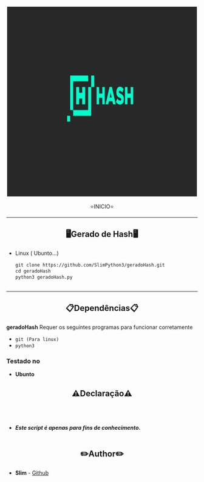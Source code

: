 <p align="center">
<img src="https://github.com/SlimPython3/geradoHash/blob/main/banniere.png", width="500", height="500">
</p>
<p align="center">​⭐​INICIO​⭐​</p>

-----
<h2><p align="center">🖥️Gerado de Hash🖥️</p></h2>

- Linux ( Ubunto...) 
  ```
  git clone https://github.com/SlimPython3/geradoHash.git
  cd geradoHash
  python3 geradoHash.py
  ```
##
-----
</p>

 <h2><p align="center">📋Dependências📋</p></h2>

<b>geradoHash</b> Requer os seguintes programas para funcionar corretamente 
- `git (Para linux)`
- `python3`

</details>

  <summary><h3>Testado no</h3></summary>

- **Ubunto**

<h2><p align="center">⚠️Declaração⚠️</p></h2>

<br><br>
* ***Este script é apenas para fins de conhecimento.***
<br><br>

## <h2><p align="center">✏️Author✏️</p></h2>
* **Slim** - [Github](https://github.com/SlimPython3)
